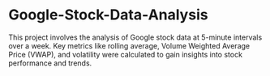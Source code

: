 # Google-Stock-Data-Analysis
This project involves the analysis of Google stock data at 5-minute intervals over a week. Key metrics like rolling average, Volume Weighted Average Price (VWAP), and volatility were calculated to gain insights into stock performance and trends.
